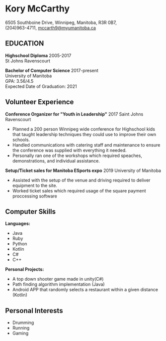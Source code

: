 # Kory McCarthy
6505 Southboine Drive, Winnipeg, Manitoba, R3R 0B7,  
(204)963-4711, mccarth9@myumanitoba.ca
## EDUCATION
**Highschool Diploma** 2005-2017  
St Johns Ravenscourt

**Bachelor of Computer Science** 2017-present  
University of Manitoba  
GPA: 3.56/4.5  
Expected Date of Graduation: 2021

## Volunteer Experience
**Conference Organizer for "Youth in Leadership"** 2017
Saint Johns Ravenscourt
* Planned a 200 person Winnipeg wide conference for Highschool kids that taught leadership techniques they could use to improve their own schools.
* Handled communications with catering staff and maintenance to ensure the conference was supplied with everything it needed.
* Personally ran one of the workshops which required speaches, demonstrations, and individual assistance.

**Setup/Ticket sales for Manitoba ESports expo** 2019
University of Manitoba
* Assisted with the setup of the venue and driving required to deliver equipment to the site.
* Worked ticket sales which required usage of the square payment proccessing software

## Computer Skills
**Languages:**
* Java
* Ruby
* Python
* Kotlin
* C#
* C++

**Personal Projects:**
* A top down shooter game made in unity(C#)
* Path finding algorithm implementation (Java)
* Android APP that randomly selects a restaurant within a given distance (Kotlin)

## Personal Interests
* Drumming
* Running
* Gaming
